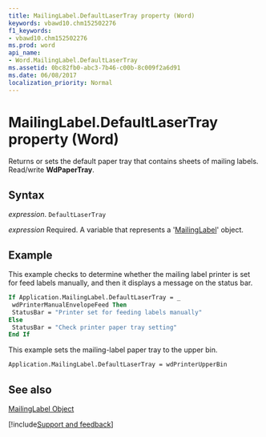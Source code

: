 ```yaml
---
title: MailingLabel.DefaultLaserTray property (Word)
keywords: vbawd10.chm152502276
f1_keywords:
- vbawd10.chm152502276
ms.prod: word
api_name:
- Word.MailingLabel.DefaultLaserTray
ms.assetid: 0bc82fb0-abc3-7b46-c00b-8c009f2a6d91
ms.date: 06/08/2017
localization_priority: Normal
---
```



# MailingLabel.DefaultLaserTray property (Word)

Returns or sets the default paper tray that contains sheets of mailing labels. Read/write  **WdPaperTray**.


## Syntax

_expression_. `DefaultLaserTray`

_expression_ Required. A variable that represents a '[MailingLabel](Word.MailingLabel.md)' object.


## Example

This example checks to determine whether the mailing label printer is set for feed labels manually, and then it displays a message on the status bar.


```vb
If Application.MailingLabel.DefaultLaserTray = _ 
 wdPrinterManualEnvelopeFeed Then 
 StatusBar = "Printer set for feeding labels manually" 
Else 
 StatusBar = "Check printer paper tray setting" 
End If
```

This example sets the mailing-label paper tray to the upper bin.




```vb
Application.MailingLabel.DefaultLaserTray = wdPrinterUpperBin
```


## See also


[MailingLabel Object](Word.MailingLabel.md)

[!include[Support and feedback](~/includes/feedback-boilerplate.md)]